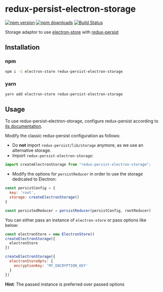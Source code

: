 # redux-persist-electron-storage

[![npm version](https://img.shields.io/npm/v/redux-persist-electron-storage.svg?style=flat-square)](https://www.npmjs.com/package/redux-persist-electron-storage)
[![npm downloads](https://img.shields.io/npm/dt/redux-persist-electron-storage.svg?style=flat-square)](https://www.npmjs.com/package/redux-persist-electron-storage)
[![Build Status](https://travis-ci.org/psperber/redux-persist-electron-storage.svg?branch=master)](https://travis-ci.org/psperber/redux-persist-electron-storage)

Storage adaptor to use [electron-store](https://github.com/sindresorhus/electron-store) with [redux-persist](https://github.com/rt2zz/redux-persist)

## Installation
### npm
```bash
npm i -S electron-store redux-persist-electron-storage
```
### yarn
```bash
yarn add electron-store redux-persist-electron-storage
```

## Usage

To use redux-persist-electron-storage, configure redux-persist according to [its documentation](https://github.com/rt2zz/redux-persist#redux-persist).

Modify the classic redux-persist configuration as follows:

- Do **not** import `redux-persist/lib/storage` anymore, as we use an alternative storage.
- Import `redux-persist-electron-storage`:

```js
import createElectronStorage from "redux-persist-electron-storage";
```

- Modify the options for `persistReducer` in order to use the storage dedicated to Electron:

```js
const persistConfig = {
  key: 'root',
  storage: createElectronStorage()
}

const persistedReducer = persistReducer(persistConfig, rootReducer)
```

You can either pass an instance of `electron-store` or pass options like below:

```js
const electronStore = new ElectronStore()
createElectronStorage({
  electronStore
})
```

```js
createElectronStorage({
  electronStoreOpts: {
    encryptionKey: 'MY_ENCRYPTION_KEY'
  }
})
```

**Hint**: The passed instance is preferred over passed options
